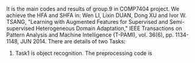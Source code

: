 It is the main codes and results of group.9 in COMP7404 project. We achieve the HFA and SHFA in:
Wen LI, Lixin DUAN, Dong XU and Ivor W. TSANG, "Learning with Augmented Features for Supervised and Semi-supervised Heterogeneous Domain Adaptation," IEEE Transactions on Pattern Analysis and Machine Intelligence (T-PAMI), vol. 36(6), pp. 1134-1148, JUN 2014.
There are details of two Tasks:
1. Task1 is object recognition.
   The preprocessing code is 
